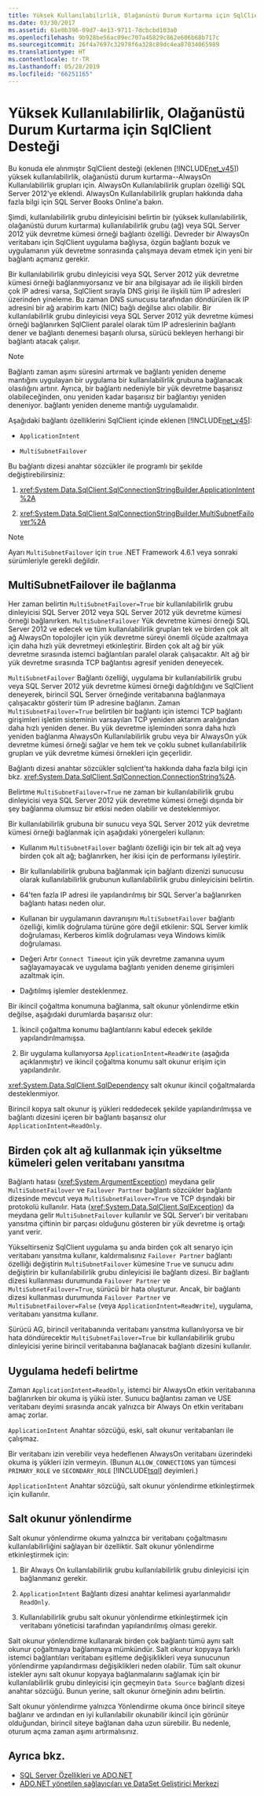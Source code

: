 ```yaml
---
title: Yüksek Kullanılabilirlik, Olağanüstü Durum Kurtarma için SqlClient Desteği
ms.date: 03/30/2017
ms.assetid: 61e0b396-09d7-4e13-9711-7dcbcbd103a0
ms.openlocfilehash: 9b928be56ac09ec707a45829c862e606b68b717c
ms.sourcegitcommit: 26f4a7697c32978f6a328c89dc4ea87034065989
ms.translationtype: HT
ms.contentlocale: tr-TR
ms.lasthandoff: 05/28/2019
ms.locfileid: "66251165"
---
```

# <a name="sqlclient-support-for-high-availability-disaster-recovery"></a>Yüksek Kullanılabilirlik, Olağanüstü Durum Kurtarma için SqlClient Desteği
Bu konuda ele alınmıştır SqlClient desteği (eklenen [!INCLUDE[net_v45](../../../../../includes/net-v45-md.md)]) yüksek kullanılabilirlik, olağanüstü durum kurtarma--AlwaysOn Kullanılabilirlik grupları için.  AlwaysOn Kullanılabilirlik grupları özelliği SQL Server 2012'ye eklendi. AlwaysOn Kullanılabilirlik grupları hakkında daha fazla bilgi için SQL Server Books Online'a bakın.  
  
 Şimdi, kullanılabilirlik grubu dinleyicisini belirtin bir (yüksek kullanılabilirlik, olağanüstü durum kurtarma) kullanılabilirlik grubu (ağ) veya SQL Server 2012 yük devretme kümesi örneği bağlantı özelliği. Devreder bir AlwaysOn veritabanı için SqlClient uygulama bağlıysa, özgün bağlantı bozuk ve uygulamanın yük devretme sonrasında çalışmaya devam etmek için yeni bir bağlantı açmanız gerekir.  
  
 Bir kullanılabilirlik grubu dinleyicisi veya SQL Server 2012 yük devretme kümesi örneği bağlanmıyorsanız ve bir ana bilgisayar adı ile ilişkili birden çok IP adresi varsa, SqlClient sırayla DNS girişi ile ilişkili tüm IP adresleri üzerinden yineleme. Bu zaman DNS sunucusu tarafından döndürülen ilk IP adresini bir ağ arabirim kartı (NIC) bağlı değilse alıcı olabilir. Bir kullanılabilirlik grubu dinleyicisi veya SQL Server 2012 yük devretme kümesi örneği bağlanırken SqlClient paralel olarak tüm IP adreslerinin bağlantı dener ve bağlantı denemesi başarılı olursa, sürücü bekleyen herhangi bir bağlantı atacak çalışır.  
  
> [!NOTE]
>  Bağlantı zaman aşımı süresini artırmak ve bağlantı yeniden deneme mantığını uygulayan bir uygulama bir kullanılabilirlik grubuna bağlanacak olasılığını artırır. Ayrıca, bir bağlantı nedeniyle bir yük devretme başarısız olabileceğinden, onu yeniden kadar başarısız bir bağlantıyı yeniden deneniyor. bağlantı yeniden deneme mantığı uygulamalıdır.  
  
 Aşağıdaki bağlantı özelliklerini SqlClient içinde eklenen [!INCLUDE[net_v45](../../../../../includes/net-v45-md.md)]:  
  
- `ApplicationIntent`  
  
- `MultiSubnetFailover`  
  
 Bu bağlantı dizesi anahtar sözcükler ile programlı bir şekilde değiştirebilirsiniz:  
  
1. <xref:System.Data.SqlClient.SqlConnectionStringBuilder.ApplicationIntent%2A>  
  
2. <xref:System.Data.SqlClient.SqlConnectionStringBuilder.MultiSubnetFailover%2A>  

> [!NOTE]
>  Ayarı `MultiSubnetFailover` için `true` .NET Framework 4.6.1 veya sonraki sürümleriyle gerekli değildir.
  
## <a name="connecting-with-multisubnetfailover"></a>MultiSubnetFailover ile bağlanma  
 Her zaman belirtin `MultiSubnetFailover=True` bir kullanılabilirlik grubu dinleyicisi SQL Server 2012 veya SQL Server 2012 yük devretme kümesi örneği bağlanırken. `MultiSubnetFailover` Yük devretme kümesi örneği SQL Server 2012 ve edecek ve tüm kullanılabilirlik grupları tek ve birden çok alt ağ AlwaysOn topolojiler için yük devretme süreyi önemli ölçüde azaltmaya için daha hızlı yük devretmeyi etkinleştirir. Birden çok alt ağ bir yük devretme sırasında istemci bağlantıları paralel olarak çalışacaktır. Alt ağ bir yük devretme sırasında TCP bağlantısı agresif yeniden deneyecek.  
  
 `MultiSubnetFailover` Bağlantı özelliği, uygulama bir kullanılabilirlik grubu veya SQL Server 2012 yük devretme kümesi örneği dağıtıldığını ve SqlClient deneyerek, birincil SQL Server örneğinde veritabanına bağlanmaya çalışacaktır gösterir tüm IP adresine bağlanın. Zaman `MultiSubnetFailover=True` belirtilen bir bağlantı için istemci TCP bağlantı girişimleri işletim sisteminin varsayılan TCP yeniden aktarım aralığından daha hızlı yeniden dener. Bu yük devretme işleminden sonra daha hızlı yeniden bağlanma AlwaysOn Kullanılabilirlik grubu veya bir AlwaysOn yük devretme kümesi örneği sağlar ve hem tek ve çoklu subnet kullanılabilirlik grupları ve yük devretme kümesi örnekleri için geçerlidir.  
  
 Bağlantı dizesi anahtar sözcükler sqlclient'ta hakkında daha fazla bilgi için bkz. <xref:System.Data.SqlClient.SqlConnection.ConnectionString%2A>.  
  
 Belirtme `MultiSubnetFailover=True` ne zaman bir kullanılabilirlik grubu dinleyicisi veya SQL Server 2012 yük devretme kümesi örneği dışında bir şey bağlanma olumsuz bir etkisi neden olabilir ve desteklenmiyor.  
  
 Bir kullanılabilirlik grubuna bir sunucu veya SQL Server 2012 yük devretme kümesi örneği bağlanmak için aşağıdaki yönergeleri kullanın:  
  
- Kullanım `MultiSubnetFailover` bağlantı özelliği için bir tek alt ağ veya birden çok alt ağ; bağlanırken, her ikisi için de performansı iyileştirir.  
  
- Bir kullanılabilirlik grubuna bağlanmak için bağlantı dizenizi sunucusu olarak kullanılabilirlik grubunun kullanılabilirlik grubu dinleyicisini belirtin.  
  
- 64'ten fazla IP adresi ile yapılandırılmış bir SQL Server'a bağlanırken bağlantı hatası neden olur.  
  
- Kullanan bir uygulamanın davranışını `MultiSubnetFailover` bağlantı özelliği, kimlik doğrulama türüne göre değil etkilenir: SQL Server kimlik doğrulaması, Kerberos kimlik doğrulaması veya Windows kimlik doğrulaması.  
  
- Değeri Artır `Connect Timeout` için yük devretme zamanına uyum sağlayamayacak ve uygulama bağlantı yeniden deneme girişimleri azaltmak için.  
  
- Dağıtılmış işlemler desteklenmez.  
  
 Bir ikincil çoğaltma konumuna bağlanma, salt okunur yönlendirme etkin değilse, aşağıdaki durumlarda başarısız olur:  
  
1. İkincil çoğaltma konumu bağlantılarını kabul edecek şekilde yapılandırılmamışsa.  
  
2. Bir uygulama kullanıyorsa `ApplicationIntent=ReadWrite` (aşağıda açıklanmıştır) ve ikincil çoğaltma konumu salt okunur erişim için yapılandırılır.  
  
 <xref:System.Data.SqlClient.SqlDependency> salt okunur ikincil çoğaltmalarda desteklenmiyor.  
  
 Birincil kopya salt okunur iş yükleri reddedecek şekilde yapılandırılmışsa ve bağlantı dizesini içeren bir bağlantı başarısız olur `ApplicationIntent=ReadOnly`.  
  
## <a name="upgrading-to-use-multi-subnet-clusters-from-database-mirroring"></a>Birden çok alt ağ kullanmak için yükseltme kümeleri gelen veritabanı yansıtma  
 Bağlantı hatası (<xref:System.ArgumentException>) meydana gelir `MultiSubnetFailover` ve `Failover Partner` bağlantı sözcükler bağlantı dizesinde mevcut veya `MultiSubnetFailover=True` ve TCP dışındaki bir protokolü kullanılır. Hata (<xref:System.Data.SqlClient.SqlException>) da meydana gelir `MultiSubnetFailover` kullanılır ve SQL Server'ı bir veritabanı yansıtma çiftinin bir parçası olduğunu gösteren bir yük devretme iş ortağı yanıt verir.  
  
 Yükseltirseniz SqlClient uygulama şu anda birden çok alt senaryo için veritabanı yansıtma kullanır, kaldırmalısınız `Failover Partner` bağlantı özelliği değiştirin `MultiSubnetFailover` kümesine `True` ve sunucu adını değiştirin bir kullanılabilirlik grubu dinleyicisi ile bağlantı dizesi. Bir bağlantı dizesi kullanması durumunda `Failover Partner` ve `MultiSubnetFailover=True`, sürücü bir hata oluşturur. Ancak, bir bağlantı dizesi kullanması durumunda `Failover Partner` ve `MultiSubnetFailover=False` (veya `ApplicationIntent=ReadWrite`), uygulama, veritabanı yansıtma kullanır.  
  
 Sürücü AG, birincil veritabanında veritabanı yansıtma kullanılıyorsa ve bir hata döndürecektir `MultiSubnetFailover=True` bir kullanılabilirlik grubu dinleyicisi yerine birincil veritabanına bağlanacak bağlantı dizesini kullanılır.  
  
## <a name="specifying-application-intent"></a>Uygulama hedefi belirtme  
 Zaman `ApplicationIntent=ReadOnly`, istemci bir AlwaysOn etkin veritabanına bağlanırken bir okuma iş yükü ister. Sunucu bağlantısı zaman ve USE veritabanı deyimi sırasında ancak yalnızca bir Always On etkin veritabanı amaç zorlar.  
  
 `ApplicationIntent` Anahtar sözcüğü, eski, salt okunur veritabanları ile çalışmaz.  
  
 Bir veritabanı izin verebilir veya hedeflenen AlwaysOn veritabanı üzerindeki okuma iş yükleri izin vermeyin. (Bunun `ALLOW_CONNECTIONS` yan tümcesi `PRIMARY_ROLE` ve `SECONDARY_ROLE` [!INCLUDE[tsql](../../../../../includes/tsql-md.md)] deyimleri.)  
  
 `ApplicationIntent` Anahtar sözcüğü, salt okunur yönlendirme etkinleştirmek için kullanılır.  
  
## <a name="read-only-routing"></a>Salt okunur yönlendirme  
 Salt okunur yönlendirme okuma yalnızca bir veritabanı çoğaltmasını kullanılabilirliğini sağlayan bir özelliktir. Salt okunur yönlendirme etkinleştirmek için:  
  
1. Bir Always On kullanılabilirlik grubu kullanılabilirlik grubu dinleyicisi için bağlanmanız gerekir.  
  
2. `ApplicationIntent` Bağlantı dizesi anahtar kelimesi ayarlanmalıdır `ReadOnly`.  
  
3. Kullanılabilirlik grubu salt okunur yönlendirme etkinleştirmek için veritabanı yöneticisi tarafından yapılandırılmış olması gerekir.  
  
 Salt okunur yönlendirme kullanarak birden çok bağlantı tümü aynı salt okunur çoğaltmaya bağlanmaya mümkündür. Salt okunur kopyaya farklı istemci bağlantıları veritabanı eşitleme değişiklikleri veya sunucunun yönlendirme yapılandırması değişiklikleri neden olabilir. Tüm salt okunur istekler aynı salt okunur kopyaya bağlanmalarını sağlamak için bir kullanılabilirlik grubu dinleyicisi için geçmeyin `Data Source` bağlantı dizesi anahtar sözcüğü. Bunun yerine, salt okunur örneğinin adını belirtin.  
  
 Salt okunur yönlendirme yalnızca Yönlendirme okuma önce birincil siteye bağlanır ve ardından en iyi kullanılabilir okunabilir ikincil için görünür olduğundan, birincil siteye bağlanan daha uzun sürebilir. Bu nedenle, oturum açma zaman aşımı artırmalısınız.  
  
## <a name="see-also"></a>Ayrıca bkz.

- [SQL Server Özellikleri ve ADO.NET](../../../../../docs/framework/data/adonet/sql/sql-server-features-and-adonet.md)
- [ADO.NET yönetilen sağlayıcıları ve DataSet Geliştirici Merkezi](https://go.microsoft.com/fwlink/?LinkId=217917)
